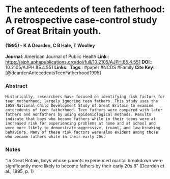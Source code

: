 # The antecedents of teen fatherhood: A retrospective case-control study of Great Britain youth.
#### (1995) - K A Dearden, C B Hale, T Woolley
**Journal**: American Journal of Public Health
**Link**:: https://ajph.aphapublications.org/doi/full/10.2105/AJPH.85.4.551
**DOI**:: 10.2105/AJPH.85.4.551
**Links**:: 
**Tags**:: #paper #NCDS #Family 
**Cite Key**:: [@deardenAntecedentsTeenFatherhood1995]

### Abstract

```
Historically, researchers have focused on identifying risk factors for teen motherhood, largely ignoring teen fathers. This study uses the 1958 National Child Development Study of Great Britain to examine antecedents of teen fatherhood. Teen fathers were compared with later fathers and nonfathers by using epidemiological methods. Results indicate that boys who became fathers while in their teens were at increased risk for experiencing problems at home and at school and were more likely to demonstrate aggressive, truant, and law-breaking behaviors. Many of these risk factors were also evident among those who became fathers while in their early 20s.
```

### Notes

“In Great Britain, boys whose parents experienced marital breakdown were significantly more likely to become fathers by their early 20s.8” (Dearden et al., 1995, p. 1)